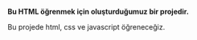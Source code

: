 
**Bu HTML öğrenmek için oluşturduğumuz bir projedir.**

Bu projede html, css ve javascript öğreneceğiz.